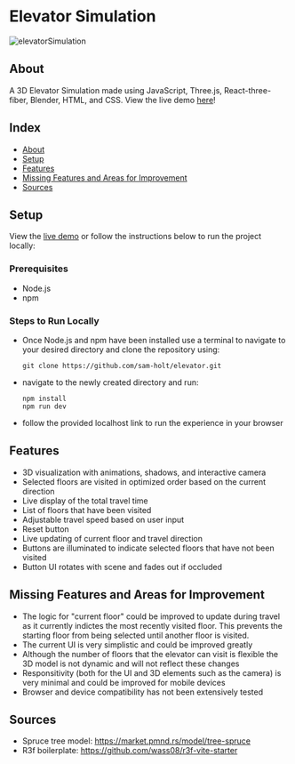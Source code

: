 # Elevator Simulation
![elevatorSimulation](https://github.com/sam-holt/elevator/assets/67719990/030d87c1-25ec-4a36-9554-8aaff5221586)

## About

A 3D Elevator Simulation made using JavaScript, Three.js, React-three-fiber, Blender, HTML, and CSS. View the live demo [here](https://threedkit-f69afd8478fc.herokuapp.com/)!

## Index

- [About](#about)
- [Setup](#setup)
- [Features](#features)
- [Missing Features and Areas for Improvement](#missing-features-and-areas-for-improvement)
- [Sources](#sources)

## Setup

View the [live demo](https://threedkit-f69afd8478fc.herokuapp.com/) or follow the instructions below to run the project locally:

### Prerequisites

- Node.js
- npm

### Steps to Run Locally

- Once Node.js and npm have been installed use a terminal to navigate to your desired directory and clone the repository using:
  ```
  git clone https://github.com/sam-holt/elevator.git
  ```
- navigate to the newly created directory and run:
   ```
  npm install
  npm run dev
  ```
- follow the provided localhost link to run the experience in your browser

## Features

- 3D visualization with animations, shadows, and interactive camera
- Selected floors are visited in optimized order based on the current direction
- Live display of the total travel time
- List of floors that have been visited
- Adjustable travel speed based on user input
- Reset button
- Live updating of current floor and travel direction
- Buttons are illuminated to indicate selected floors that have not been visited
- Button UI rotates with scene and fades out if occluded

## Missing Features and Areas for Improvement

- The logic for "current floor" could be improved to update during travel as it currently indictes the most recently visited floor. This prevents the starting floor from being selected until another floor is visited.
- The current UI is very simplistic and could be improved greatly
- Although the number of floors that the elevator can visit is flexible the 3D model is not dynamic and will not reflect these changes
- Responsitivity (both for the UI and 3D elements such as the camera) is very minimal and could be improved for mobile devices
- Browser and device compatibility has not been extensively tested

## Sources

- Spruce tree model: https://market.pmnd.rs/model/tree-spruce
- R3f boilerplate: https://github.com/wass08/r3f-vite-starter
